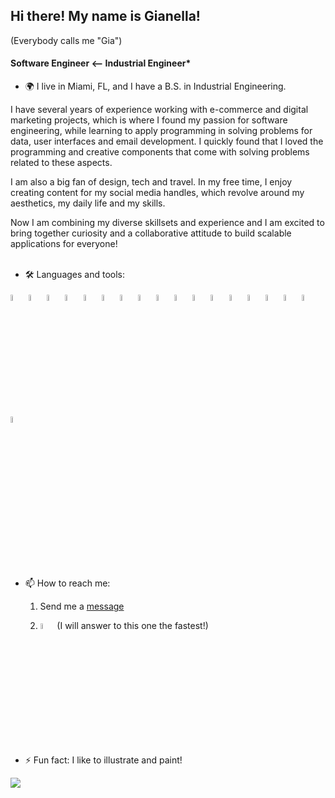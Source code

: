 ## Hi there! My name is Gianella! 
(Everybody calls me "Gia")

#### Software Engineer <-- Industrial Engineer*

- 🌍 I live in Miami, FL, and I have a B.S. in Industrial Engineering.


I have several years of experience working with e-commerce and digital marketing projects, which is where I found my passion for software engineering, while learning to apply programming in solving problems for data, user interfaces and email development. I quickly found that I loved the programming and creative components that come with solving problems related to these aspects.

I am also a big fan of design, tech and travel. In my free time, I enjoy creating content for my social media handles, which revolve around my aesthetics, my daily life and my skills.

Now I am combining my diverse skillsets and experience and I am excited to bring together curiosity and a collaborative attitude to build scalable applications for everyone!
<br><br>

- 🛠️ Languages and tools:

<div> 
<img src="https://cdn.jsdelivr.net/gh/devicons/devicon/icons/html5/html5-original.svg" title="HTML5" alt="HTML5" width="5%"/>
          
<img src="https://cdn.jsdelivr.net/gh/devicons/devicon/icons/css3/css3-original.svg" title="CSS3" alt="CSS3" width="5%"/>

<img src="https://cdn.jsdelivr.net/gh/devicons/devicon/icons/javascript/javascript-original.svg" title="Javascript" alt="Javascript" width="5%"/>

<img src="https://cdn.jsdelivr.net/gh/devicons/devicon/icons/react/react-original.svg" title="react" alt="react" width="5%"/>

<img src="https://cdn.jsdelivr.net/gh/devicons/devicon/icons/bootstrap/bootstrap-original.svg" title="bootstrap" alt="bootstrap" width="5%" />

<img src="https://cdn.jsdelivr.net/gh/devicons/devicon/icons/nodejs/nodejs-original-wordmark.svg" title="nodejs" alt="nodejs" width="5%"/>

<img src="https://cdn.jsdelivr.net/gh/devicons/devicon/icons/npm/npm-original-wordmark.svg" title="npm" alt="npm" width="5%"/>
          
<img src="https://cdn.jsdelivr.net/gh/devicons/devicon/icons/express/express-original.svg" title="express" alt="express" width="5%"/>
   
<img src="https://cdn.jsdelivr.net/gh/devicons/devicon/icons/python/python-original-wordmark.svg" title="python" alt="python" width="5%"/>
          
<img src="https://cdn.jsdelivr.net/gh/devicons/devicon/icons/django/django-plain.svg" title="django" alt="django" width="5%"/>
              
<img src="https://cdn.jsdelivr.net/gh/devicons/devicon/icons/git/git-plain-wordmark.svg" title="git" alt="git" width="5%" />    
	
<img src="https://cdn.jsdelivr.net/gh/devicons/devicon/icons/mongodb/mongodb-plain-wordmark.svg" title="mongodb" alt="mongodb" width="5%" />
          
<img src="https://cdn.jsdelivr.net/gh/devicons/devicon/icons/postgresql/postgresql-plain-wordmark.svg" title="postgreSQL" alt="postgreSQL" width="5%"/>

<img src="https://cdn.jsdelivr.net/gh/devicons/devicon/icons/foundation/foundation-original-wordmark.svg" title="foundation" alt="foundation" width="5%"  />
          
<img src="https://cdn.jsdelivr.net/gh/devicons/devicon/icons/illustrator/illustrator-plain.svg" title="illustrator" alt="illustrator" width="5%" />
<img src="https://cdn.jsdelivr.net/gh/devicons/devicon/icons/photoshop/photoshop-plain.svg" title="photoshop" alt="photoshop" width="5%"/>

<img src="https://cdn.jsdelivr.net/gh/devicons/devicon/icons/figma/figma-original.svg" title="figma" alt="figma" width="5%" />     

<img src="https://cdn.jsdelivr.net/gh/devicons/devicon/icons/webpack/webpack-original.svg" title="webpack" alt="webpack" width="5%"/>

</div>

<br><br>
- 📫 How to reach me:

	1. Send me a [message](https://gianellin.github.io/portfolio_website/#contact)


	1. <a href="https://www.linkedin.com/in/gianellacch/"><img src="https://cdn.jsdelivr.net/gh/devicons/devicon/icons/linkedin/linkedin-original.svg" title="linkedin" alt="linkedin" width="5%" ></a> (I will answer to this one the fastest!)

- ⚡ Fun fact: I like to illustrate and paint!

<!-- <img src="https://github-readme-streak-stats.herokuapp.com/?user=gianellin&theme=buefy-dark&hide_border=true&mode=weekly" /> -->

<!-- <br> -->

<img src="https://github-readme-stats.vercel.app/api/top-langs/?username=gianellin&layout=compact&card_width=400&theme=aura" />
